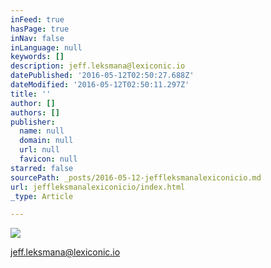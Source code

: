 ```yaml
---
inFeed: true
hasPage: true
inNav: false
inLanguage: null
keywords: []
description: jeff.leksmana@lexiconic.io
datePublished: '2016-05-12T02:50:27.688Z'
dateModified: '2016-05-12T02:50:11.297Z'
title: ''
author: []
authors: []
publisher:
  name: null
  domain: null
  url: null
  favicon: null
starred: false
sourcePath: _posts/2016-05-12-jeffleksmanalexiconicio.md
url: jeffleksmanalexiconicio/index.html
_type: Article

---
```

![](https://the-grid-user-content.s3-us-west-2.amazonaws.com/4a01a66f-e271-4826-8b7f-f0630ed132d1.jpg)

jeff.leksmana@lexiconic.io